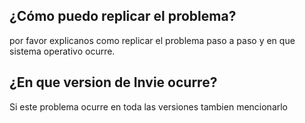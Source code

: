 ## ¿Cómo puedo replicar el problema?
por favor explicanos como replicar el problema paso a paso y en que sistema operativo ocurre.
## ¿En que version de Invie ocurre?
Si este problema ocurre en toda las versiones tambien mencionarlo
